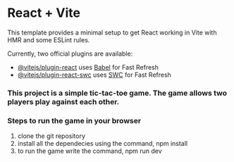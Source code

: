 # React + Vite

This template provides a minimal setup to get React working in Vite with HMR and some ESLint rules.

Currently, two official plugins are available:

- [@vitejs/plugin-react](https://github.com/vitejs/vite-plugin-react/blob/main/packages/plugin-react/README.md) uses [Babel](https://babeljs.io/) for Fast Refresh
- [@vitejs/plugin-react-swc](https://github.com/vitejs/vite-plugin-react-swc) uses [SWC](https://swc.rs/) for Fast Refresh

### This project is a simple tic-tac-toe game. The game allows two players play against each other. 

### Steps to run the game in your browser  
1. clone the git repository
2. install all the dependecies using the command, npm install
3. to run the game write the command, npm run dev